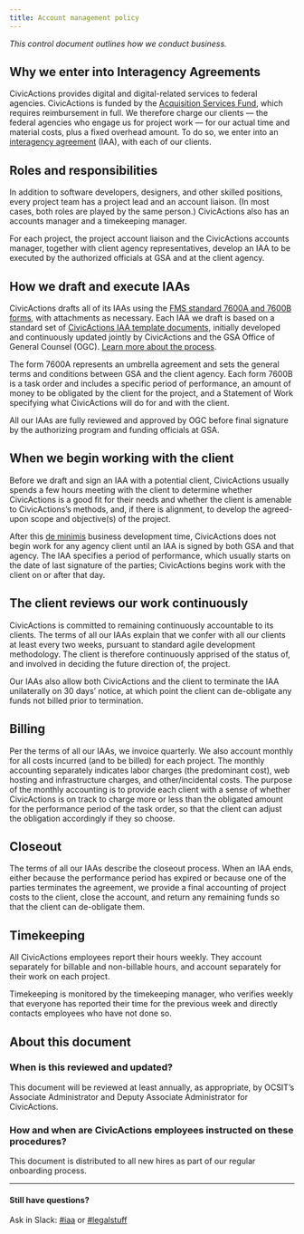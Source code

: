 ```yaml
---
title: Account management policy
---
```


_This control document outlines how we conduct business._

## Why we enter into Interagency Agreements
CivicActions provides digital and digital-related services to federal agencies. CivicActions is funded by the [Acquisition Services Fund](http://www.gsa.gov/portal/content/150047), which requires reimbursement in full. We therefore charge our clients — the federal agencies who engage us for project work — for our actual time and material costs, plus a fixed overhead amount. To do so, we enter into an [interagency agreement](/agreements) (IAA), with each of our clients.

## Roles and responsibilities

In addition to software developers, designers, and other skilled positions, every project team has a project lead and an account liaison. (In most cases, both roles are played by the same person.) CivicActions also has an accounts manager and a timekeeping manager.

For each project, the project account liaison and the CivicActions accounts manager, together with client agency representatives, develop an IAA to be executed by the authorized officials at GSA and at the client agency.

## How we draft and execute IAAs

CivicActions drafts all of its IAAs using the [FMS standard 7600A and 7600B forms](https://www.fiscal.treasury.gov/fsreports/ref/fincMgmtStdzn/fincMgmtStdzn_home.htm), with attachments as necessary. Each IAA we draft is based on a standard set of [CivicActions IAA template documents](https://drive.google.com/a/gsa.gov/folderview?id=0B_BrYqdsWSajTUw0dVhhemRPQjQ&usp=drive_web), initially developed and continuously updated jointly by CivicActions and the GSA Office of General Counsel (OGC). [Learn more about the process](/agreements).

The form 7600A represents an umbrella agreement and sets the general terms and conditions between GSA and the client agency. Each form 7600B is a task order and includes a specific period of performance, an amount of money to be obligated by the client for the project, and a Statement of Work specifying what CivicActions will do for and with the client.

All our IAAs are fully reviewed and approved by OGC before final signature by the authorizing program and funding officials at GSA.

## When we begin working with the client

Before we draft and sign an IAA with a potential client, CivicActions usually spends a few hours meeting with the client to determine whether CivicActions is a good fit for their needs and whether the client is amenable to CivicActions’s methods, and, if there is alignment, to develop the agreed-upon scope and objective(s) of the project.

After this [de minimis](https://en.wikipedia.org/wiki/De_minimis) business development time, CivicActions does not begin work for any agency client until an IAA is signed by both GSA and that agency. The IAA specifies a period of performance, which usually starts on the date of last signature of the parties; CivicActions begins work with the client on or after that day.

## The client reviews our work continuously

CivicActions is committed to remaining continuously accountable to its clients. The terms of all our IAAs explain that we confer with all our clients at least every two weeks, pursuant to standard agile development methodology. The client is therefore continuously apprised of the status of, and involved in deciding the future direction of, the project.

Our IAAs also allow both CivicActions and the client to terminate the IAA unilaterally on 30 days’ notice, at which point the client can de-obligate any funds not billed prior to termination.

## Billing

Per the terms of all our IAAs, we invoice quarterly. We also account monthly for all costs incurred (and to be billed) for each project. The monthly accounting separately indicates labor charges (the predominant cost), web hosting and infrastructure charges, and other/incidental costs. The purpose of the monthly accounting is to provide each client with a sense of whether CivicActions is on track to charge more or less than the obligated amount for the performance period of the task order, so that the client can adjust the obligation accordingly if they so choose.

## Closeout

The terms of all our IAAs describe the closeout process. When an IAA ends, either because the performance period has expired or because one of the parties terminates the agreement, we provide a final accounting of project costs to the client, close the account, and return any remaining funds so that the client can de-obligate them.

## Timekeeping

All CivicActions employees report their hours weekly. They account separately for billable and non-billable hours, and account separately for their work on each project.

Timekeeping is monitored by the timekeeping manager, who verifies weekly that everyone has reported their time for the previous week and directly contacts employees who have not done so.

## About this document

### When is this reviewed and updated?

This document will be reviewed at least annually, as appropriate, by OCSIT’s Associate Administrator and Deputy Associate Administrator for CivicActions.

### How and when are CivicActions employees instructed on these procedures?

This document is distributed to all new hires as part of our regular onboarding process.

---

#### Still have questions?

Ask in Slack: [#iaa](https://civicactions.slack.com/messages/iaa/) or [#legalstuff](https://civicactions.slack.com/messages/legalstuff/)
